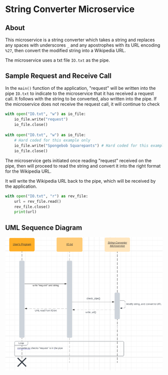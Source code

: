 # String Converter Microservice

## About
This microservice is a string converter which takes a string and replaces any spaces with underscores `_` and any 
apostrophes with its URL encoding `%27`, then convert the modified string into a Wikipedia URL.

The microservice uses a txt file `IO.txt` as the pipe. 

## Sample Request and Receive Call

In the `main()` function of the application, "request" will be written into the pipe `IO.txt` to indicate to the 
microservice that it has received a request call. It follows with the string to be converted, also written into the pipe.
If the microservice does not receive the request call, it will continue to check 

```python
with open("IO.txt", "w") as io_file:
    io_file.write("request")
    io_file.close()
    
with open("IO.txt", "w") as io_file:
    # Hard coded for this example only
    io_file.write("Spongebob Squarepants") # Hard coded for this example only
    io_file.close()
```

The microservice gets initiated once reading "request" received on the pipe, then will proceed to read the string and 
convert it into the right format for the Wikipedia URL.

It will write the Wikipedia URL back to the pipe, which will be received by the application.

```python
with open("IO.txt", "r") as rev_file:
    url = rev_file.read()
    rev_file.close()
    print(url)
```

## UML Sequence Diagram
![microservice_sequence_diagram.png](microservice_sequence_diagram.png)

